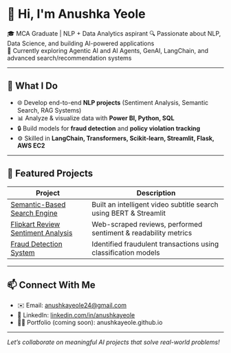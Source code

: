 # 👋 Hi, I'm Anushka Yeole

🎓 MCA Graduate | NLP + Data Analytics aspirant
🔍 Passionate about NLP, Data Science, and building AI-powered applications  
🚀 Currently exploring Agentic AI and AI Agents, GenAI, LangChain, and advanced search/recommendation systems

---

## 🧠 What I Do

- 🌐 Develop end-to-end **NLP projects** (Sentiment Analysis, Semantic Search, RAG Systems)
- 📊 Analyze & visualize data with **Power BI, Python, SQL**
- 🔒 Build models for **fraud detection** and **policy violation tracking**
- ⚙️ Skilled in **LangChain, Transformers, Scikit-learn, Streamlit, Flask, AWS EC2**

---

## 🔨 Featured Projects

| Project | Description |
|--------|-------------|
| [Semantic-Based Search Engine](https://github.com/anushkayeole24/Semantic-Based-Search-Engine) | Built an intelligent video subtitle search using BERT & Streamlit |
| [Flipkart Review Sentiment Analysis](https://github.com/anushkayeole24/Sentiment-Analysis) | Web-scraped reviews, performed sentiment & readability metrics |
| [Fraud Detection System](https://github.com/anushkayeole24/Innomatics-Data-Science-Internship) | Identified fraudulent transactions using classification models |

---

## 📫 Connect With Me

- ✉️ Email: anushkayeole24@gmail.com  
- 💼 LinkedIn: [linkedin.com/in/anushkayeole](https://linkedin.com/in/anushkayeole)  
- 🧑‍💻 Portfolio (coming soon): anushkayeole.github.io

---

*Let’s collaborate on meaningful AI projects that solve real-world problems!*

<!--
**anushkayeole24/anushkayeole24** is a ✨ _special_ ✨ repository because its `README.md` (this file) appears on your GitHub profile.

Here are some ideas to get you started:

- 🔭 I’m currently working on ...
- 🌱 I’m currently learning ...
- 👯 I’m looking to collaborate on ...
- 🤔 I’m looking for help with ...
- 💬 Ask me about ...
- 📫 How to reach me: ...
- 😄 Pronouns: ...
- ⚡ Fun fact: ...
-->
